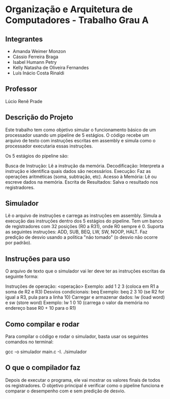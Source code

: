 # Organização e Arquitetura de Computadores - Trabalho Grau A

## Integrantes
- Amanda Weimer Monzon
- Cássio Ferreira Braga
- Isabel Humann Petry
- Kelly Natasha de Oliveira Fernandes
- Luís Inácio Costa Rinaldi

## Professor
Lúcio Renê Prade

## Descrição do Projeto
Este trabalho tem como objetivo simular o funcionamento básico de um processador usando um pipeline de 5 estágios. O código recebe um arquivo de texto com instruções escritas em assembly e simula como o processador executaria essas instruções.

Os 5 estágios do pipeline são:

Busca de Instrução: Lê a instrução da memória.
Decodificação: Interpreta a instrução e identifica quais dados são necessários.
Execução: Faz as operações aritméticas (soma, subtração, etc).
Acesso à Memória: Lê ou escreve dados na memória.
Escrita de Resultados: Salva o resultado nos registradores.

## Simulador

Lê o arquivo de instruções e carrega as instruções em assembly.
Simula a execução das instruções dentro dos 5 estágios do pipeline.
Tem um banco de registradores com 32 posições (R0 a R31), onde R0 sempre é 0.
Suporta as seguintes instruções: ADD, SUB, BEQ, LW, SW, NOOP, HALT.
Faz predição de desvio usando a política "não tomado" (o desvio não ocorre por padrão).

## Instruções para uso

O arquivo de texto que o simulador vai ler deve ter as instruções escritas da seguinte forma:

Instruções de operação: <operação> <destino> <operando1> <operando2>
Exemplo: add 1 2 3 (coloca em R1 a soma de R2 e R3)
Desvios condicionais: beq <registrador1> <registrador2> <label>
Exemplo: beq 2 3 10 (se R2 for igual a R3, pula para a linha 10)
Carregar e armazenar dados: lw (load word) e sw (store word)
Exemplo: lw 1 0 10 (carrega o valor da memória no endereço base R0 + 10 para o R1)

## Como compilar e rodar
Para compilar o código e rodar o simulador, basta usar os seguintes comandos no terminal:

gcc -o simulador main.c -I.
./simulador

## O que o compilador faz
Depois de executar o programa, ele vai mostrar os valores finais de todos os registradores. O objetivo principal é verificar como o pipeline funciona e comparar o desempenho com e sem predição de desvio.

